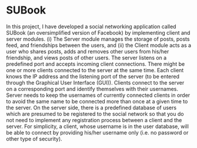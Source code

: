 # SUBook

In this project, I have developed a social networking application called SUBook (an
oversimplified version of Facebook) by implementing client and server modules. (i) The Server
module manages the storage of posts, posts feed, and friendships between the users, and (ii) the 
Client module acts as a user who shares posts, adds and removes other users from his/her
friendship, and views posts of other users.
The server listens on a predefined port and accepts incoming client connections. There might 
be one or more clients connected to the server at the same time. Each client knows the IP address 
and the listening port of the server (to be entered through the Graphical User Interface (GUI)). 
Clients connect to the server on a corresponding port and identify themselves with their usernames. 
Server needs to keep the usernames of currently connected clients in order to avoid the same name 
to be connected more than once at a given time to the server.
On the server side, there is a predefined database of users which are presumed to be 
registered to the social network so that you do not need to implement any registration process 
between a client and the server. For 
simplicity, a client, whose username is in the user database, will be able to connect by providing 
his/her username only (i.e. no password or other type of security).
